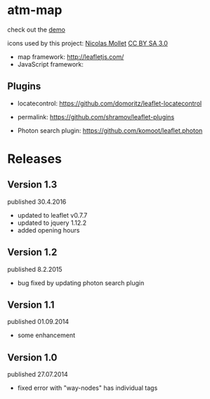 # atm-map

check out the <a href="http://www.marcusbleil.de/m/">demo</a>

icons used by this project:
<a href="http://mapicons.nicolasmollet.com/">Nicolas Mollet</a> <a href="http://creativecommons.org/licenses/by-sa/3.0/">CC BY SA 3.0</a>

- map framework: http://leafletjs.com/
- JavaScript framework:

## Plugins

- locatecontrol: https://github.com/domoritz/leaflet-locatecontrol

- permalink: https://github.com/shramov/leaflet-plugins

- Photon search plugin: https://github.com/komoot/leaflet.photon

# Releases

## Version 1.3

published 30.4.2016

- updated to leaflet v0.7.7
- updated to jquery 1.12.2
- added opening hours

## Version 1.2

published 8.2.2015

- bug fixed by updating photon search plugin

## Version 1.1

published 01.09.2014

- some enhancement

## Version 1.0

published 27.07.2014

- fixed error with "way-nodes" has individual tags
